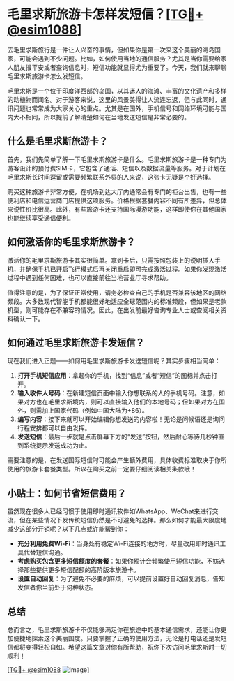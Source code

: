 # 毛里求斯旅游卡怎样发短信？[[TG💪+ @esim1088](https://t.me/s/esim1088)]

去毛里求斯旅行是一件让人兴奋的事情，但如果你是第一次来这个美丽的海岛国家，可能会遇到不少问题。比如，如何使用当地的通信服务？尤其是当你需要给家人朋友报平安或者查询信息时，短信功能就显得尤为重要了。今天，我们就来聊聊毛里求斯旅游卡怎么发短信。

毛里求斯是一个位于印度洋西部的岛国，以其迷人的海滩、丰富的文化遗产和多样的动植物而闻名。对于游客来说，这里的风景美得让人流连忘返，但与此同时，通讯问题也常常成为大家关心的重点。尤其是在国外，手机信号和网络环境可能与国内大不相同，所以提前了解清楚如何在当地发送短信是非常必要的。

## 什么是毛里求斯旅游卡？

首先，我们先简单了解一下毛里求斯旅游卡是什么。毛里求斯旅游卡是一种专门为游客设计的预付费SIM卡，它包含了通话、短信以及数据流量等服务。对于计划在毛里求斯长时间逗留或需要频繁联系外界的人来说，这张卡无疑是个好选择。

购买这种旅游卡非常方便，在机场到达大厅内通常会有专门的柜台出售，也有一些便利店和电信运营商门店提供这项服务。价格根据套餐内容不同有所差异，但总体来说性价比很高。此外，有些旅游卡还支持国际漫游功能，这样即使你在其他国家也能继续享受通信便利。

## 如何激活你的毛里求斯旅游卡？

激活你的毛里求斯旅游卡其实很简单。拿到卡后，只需按照包装上的说明插入手机，并确保手机已开启飞行模式后再关闭重启即可完成激活过程。如果你发现激活过程中遇到任何困难，也可以直接前往当地营业厅寻求帮助。

值得注意的是，为了保证正常使用，请务必检查自己的手机是否兼容该地区的网络频段。大多数现代智能手机都能很好地适应全球范围内的标准频段，但如果是老款机型，则可能存在不兼容的情况。因此，在出发前最好咨询专业人士或查阅相关资料确认一下。

## 如何通过毛里求斯旅游卡发短信？

现在我们进入正题——如何用毛里求斯旅游卡发送短信呢？其实步骤相当简单：

1. **打开手机短信应用**：拿起你的手机，找到“信息”或者“短信”的图标并点击打开。
2. **输入收件人号码**：在新建短信页面中输入你想联系的人的手机号码。注意，如果对方也在毛里求斯境内，则可以直接输入他们的本地号码；但如果对方在国外，则需加上国家代码（例如中国大陆为+86）。
3. **编写内容**：接下来就可以开始编辑你想发送的内容啦！无论是问候语还是询问行程安排都可以自由发挥。
4. **发送短信**：最后一步就是点击屏幕下方的“发送”按钮，然后耐心等待几秒钟直到系统提示发送成功为止。

需要注意的是，在发送国际短信时可能会产生额外费用，具体收费标准取决于你所使用的旅游卡套餐类型。所以在购买之前一定要仔细阅读相关条款哦！

## 小贴士：如何节省短信费用？

虽然现在很多人已经习惯于使用即时通讯软件如WhatsApp、WeChat来进行交流，但在某些情况下发传统短信仍然是不可避免的选择。那么如何才能最大限度地减少这部分开销呢？以下几点或许能帮到你：

- **充分利用免费Wi-Fi**：当身处有稳定Wi-Fi连接的地方时，尽量改用即时通讯工具代替短信沟通。
- **考虑购买包含更多短信额度的套餐**：如果你预计会频繁使用短信功能，不妨选择那些提供更多短信配额的高阶版本旅游卡。
- **设置自动回复**：为了避免不必要的麻烦，可以提前设置好自动回复消息，告知发信者你当前处于何种状态。

## 总结

总而言之，毛里求斯旅游卡不仅能够满足你在旅途中的基本通信需求，还能让你更加便捷地探索这个美丽国度。只要掌握了正确的使用方法，无论是打电话还是发短信都将变得轻松自如。希望这篇文章对你有所帮助，祝你下次访问毛里求斯时一切顺利！

[[TG💪+ @esim1088](https://t.me/s/esim1088) ![Image](https://i.postimg.cc/4NQfJmqS/Snipaste-2025-05-13-00-14-12.png)]